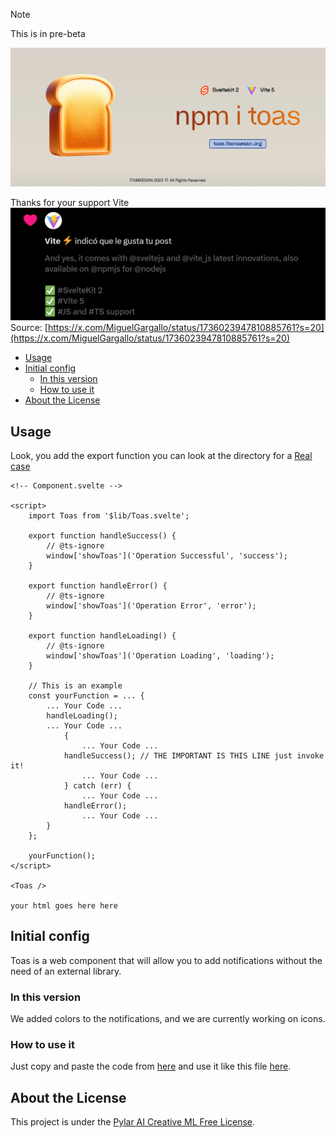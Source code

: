> [!NOTE]  
> This is in pre-beta

![Toas Header Image](./static/toast.jpg)

Thanks for your support Vite
![Thanks for your support Vite](./static/support.png)
Source: [https://x.com/MiguelGargallo/status/1736023947810885761?s=20](https://x.com/MiguelGargallo/status/1736023947810885761?s=20)

- [Usage](#usage)
- [Initial config](#initial-config)
	- [In this version](#in-this-version)
	- [How to use it](#how-to-use-it)
- [About the License](#about-the-license)

## Usage

Look, you add the export function you can look at the directory for a [Real case](./realcase/Component.svelte.md)

```svelte
<!-- Component.svelte -->

<script>
	import Toas from '$lib/Toas.svelte';

	export function handleSuccess() {
		// @ts-ignore
		window['showToas']('Operation Successful', 'success');
	}
	
	export function handleError() {
		// @ts-ignore
		window['showToas']('Operation Error', 'error');
	}

	export function handleLoading() {
		// @ts-ignore
		window['showToas']('Operation Loading', 'loading');
	}
	
	// This is an example
	const yourFunction = ... {
		... Your Code ... 
		handleLoading();
		... Your Code ... 
			{
				... Your Code ... 
			handleSuccess(); // THE IMPORTANT IS THIS LINE just invoke it!
				... Your Code ... 
			} catch (err) {
				... Your Code ...
			handleError();
				... Your Code ... 
		}
	};

	yourFunction();
</script>

<Toas />

your html goes here here
```

## Initial config
Toas is a web component that will allow you to add notifications without the need of an external library.

### In this version
We added colors to the notifications, and we are currently working on icons.

### How to use it
Just copy and paste the code from [here](./src/lib/Toas.svelte) and use it like this file [here](./src/routes/+page.svelte).

## About the License
This project is under the [Pylar AI Creative ML Free License](./License.md).